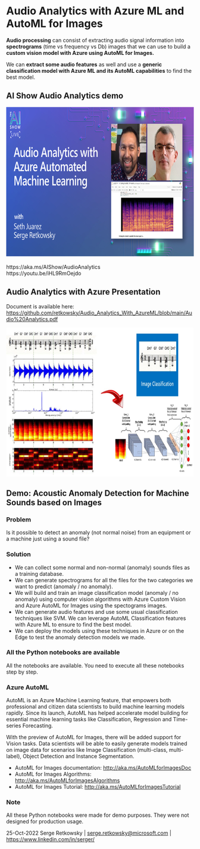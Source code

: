 # Audio Analytics with Azure ML and AutoML for Images

**Audio processing** can consist of extracting audio signal information into **spectrograms** (time vs frequency vs Db) images that we can use to build a **custom vision model with Azure using AutoML for Images.**

We can **extract some audio features** as well and use a **generic classification model with Azure ML and its AutoML capabilities** to find the best model.

## AI Show Audio Analytics demo<br>
<a href="https://aka.ms/AIShow/AudioAnalytics">
<img alt="AI Show Audio Analytics" src="AIShow.jpg" height="400"></a>   
<br><br>
https://aka.ms/AIShow/AudioAnalytics <br>
https://youtu.be/iHL9RmOejdo

  
## Audio Analytics with Azure Presentation<br>
Document is available here:<br>
https://github.com/retkowsky/Audio_Analytics_With_AzureML/blob/main/Audio%20Analytics.pdf

<img src="image.jpg" height = 400>

## Demo: Acoustic Anomaly Detection for Machine Sounds based on Images

### Problem
Is it possible to detect an anomaly (not normal noise) from an equipment or a machine just using a sound file?

### Solution
- We can collect some normal and non-normal (anomaly) sounds files as a training database.
- We can generate spectrograms for all the files for the two categories we want to predict (anomaly / no anomaly).
- We will build and train an image classification model (anomaly / no anomaly) using computer vision algorithms with Azure Custom Vision and Azure AutoML for Images using the spectograms images.
- We can generate audio features and use some usual classification techniques like SVM. We can leverage AutoML Classification features with Azure ML to ensure to find the best model.
- We can deploy the models using these techniques in Azure or on the Edge to test the anomaly detection models we made.

### All the Python notebooks are available
All the notebooks are available.
You need to execute all these notebooks step by step. 

### Azure AutoML
AutoML is an Azure Machine Learning feature, that empowers both professional and citizen data scientists to build machine learning models rapidly. Since its launch, AutoML has helped accelerate model building for essential machine learning tasks like Classification, Regression and Time-series Forecasting.

With the preview of AutoML for Images, there will be added support for Vision tasks. Data scientists will be able to easily generate models trained on image data for scenarios like Image Classification (multi-class, multi-label), Object Detection and Instance Segmentation.

- AutoML for Images documentation: http://aka.ms/AutoMLforImagesDoc
- AutoML for Images Algorithms: http://aka.ms/AutoMLforImagesAlgorithms
- AutoML for Images Tutorial: http://aka.ms/AutoMLforImagesTutorial

### Note
All these Python notebooks were made for demo purposes. 
They were not designed for production usage.

25-Oct-2022
Serge Retkowsky | serge.retkowsky@microsoft.com | https://www.linkedin.com/in/serger/

